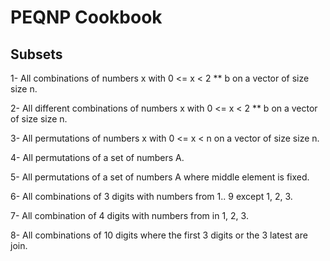 # PEQNP Cookbook

## Subsets
1- All combinations of numbers x with 0 <= x < 2 ** b on a vector of size size n.

2- All different combinations of numbers x with 0 <= x < 2 ** b on a vector of size size n.

3- All permutations of numbers x with 0 <= x < n on a vector of size size n.

4- All permutations of a set of numbers A.

5- All permutations of a set of numbers A where middle element is fixed.

6- All combinations of 3 digits with numbers from 1.. 9 except 1, 2, 3.

7- All combination of 4 digits with numbers from in 1, 2, 3.

8- All combinations of 10 digits where the first 3 digits or the 3 latest are join.
